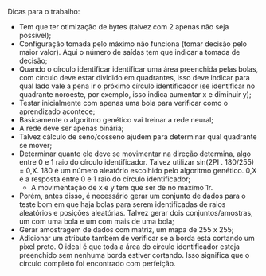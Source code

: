 Dicas para o trabalho:

- Tem que ter otimização de bytes (talvez com 2 apenas não seja possível);
- Configuração tomada pelo máximo não funciona (tomar decisão pelo maior valor). Aqui o número de saídas tem que indicar a tomada de decisão;
- Quando o círculo identificar identificar uma área preenchida pelas bolas, com círculo deve estar dividido em quadrantes, isso deve indicar para qual lado vale a pena ir o próximo círculo identificador (se identificar no quadrante noroeste, por exemplo, isso indica aumentar x e diminuir y);
- Testar inicialmente com apenas uma bola para verificar como o aprendizado acontece;
- Basicamente o algoritmo genético vai treinar a rede neural;
- A rede deve ser apenas binária;
- Talvez cálculo de seno/cosseno ajudem para determinar qual quadrante se mover;
- Determinar quanto ele deve se movimentar na direção determina, algo entre 0 e 1 raio do círculo identificador. Talvez utilizar sin(2PI . 180/255) = 0,X. 180 é um número aleatório escolhido pelo algoritmo genético. 0,X é a resposta entre 0 e 1 raio do círculo identificador;
    - A movimentação de x e y tem que ser de no máximo 1r.
- Porém, antes disso, é necessário gerar um conjunto de dados para o teste bom em que haja bolas para serem identificadas de raios aleatórios e posições aleatórias. Talvez gerar dois conjuntos/amostras, um com uma bola e um com mais de uma bola;
- Gerar amostragem de dados com matriz, um mapa de 255 x 255;
- Adicionar um atributo também de verificar se a borda está cortando um pixel preto. O ideal é que toda a área do círculo identificador esteja preenchido sem nenhuma borda estiver cortando. Isso significa que o círculo completo foi encontrado com perfeição.
